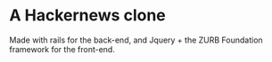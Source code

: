 # A Hackernews clone

Made with rails for the back-end, and Jquery + the ZURB Foundation framework for the front-end.
